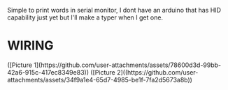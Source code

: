 Simple to print words in serial monitor, I dont have an arduino that has HID capability just yet but I'll make a typer when I get one.

<h1>WIRING</h1>
([Picture 1](https://github.com/user-attachments/assets/78600d3d-99bb-42a6-915c-417ec8349e83))
([Picture 2]((https://github.com/user-attachments/assets/34f9a1e4-65d7-4985-be1f-7fa2d5673a8b))

